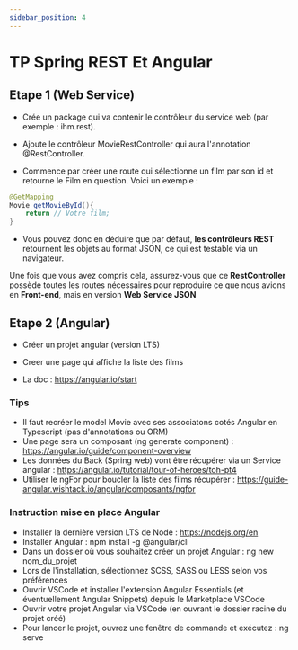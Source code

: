 ```yaml
---
sidebar_position: 4
---
```


# TP Spring REST Et Angular

## Etape 1 (Web Service)

- Crée un package qui va contenir le contrôleur du service web (par exemple : ihm.rest).

- Ajoute le contrôleur MovieRestController qui aura l'annotation @RestController.

- Commence par créer une route qui sélectionne un film par son id et retourne le Film en question. Voici un exemple :

```java
@GetMapping
Movie getMovieById(){
    return // Votre film;
}
```

- Vous pouvez donc en déduire que par défaut, **les contrôleurs REST** retournent les objets au format JSON, ce qui est testable via un navigateur.

Une fois que vous avez compris cela, assurez-vous que ce **RestController** possède toutes les routes nécessaires pour reproduire ce que nous avions en **Front-end**, mais en version **Web Service JSON**

## Etape 2 (Angular)

- Créer un projet angular (version LTS)

- Creer une page qui affiche la liste des films

- La doc : https://angular.io/start

### Tips

- Il faut recréer le model Movie avec ses associatons cotés Angular en Typescript (pas d'annotations ou ORM)
- Une page sera un composant (ng generate component) : https://angular.io/guide/component-overview
- Les données du Back (Spring web) vont être récupérer via un Service angular : https://angular.io/tutorial/tour-of-heroes/toh-pt4
- Utiliser le ngFor pour boucler la liste des films récupérer : https://guide-angular.wishtack.io/angular/composants/ngfor

### Instruction mise en place Angular

- Installer la dernière version LTS de Node : https://nodejs.org/en
- Installer Angular : npm install -g @angular/cli
- Dans un dossier où vous souhaitez créer un projet Angular : ng new nom_du_projet
- Lors de l'installation, sélectionnez SCSS, SASS ou LESS selon vos préférences
- Ouvrir VSCode et installer l'extension Angular Essentials (et éventuellement Angular Snippets) depuis le Marketplace VSCode
- Ouvrir votre projet Angular via VSCode (en ouvrant le dossier racine du projet créé)
- Pour lancer le projet, ouvrez une fenêtre de commande et exécutez : ng serve
